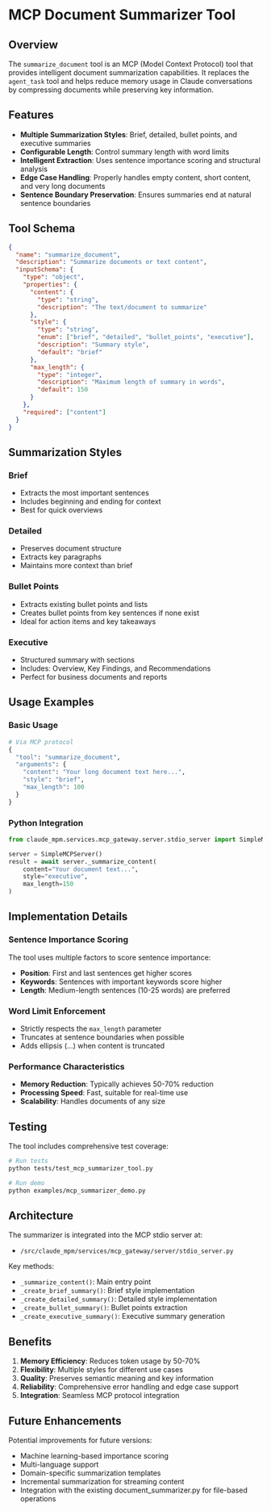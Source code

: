 # MCP Document Summarizer Tool

## Overview

The `summarize_document` tool is an MCP (Model Context Protocol) tool that provides intelligent document summarization capabilities. It replaces the `agent_task` tool and helps reduce memory usage in Claude conversations by compressing documents while preserving key information.

## Features

- **Multiple Summarization Styles**: Brief, detailed, bullet points, and executive summaries
- **Configurable Length**: Control summary length with word limits
- **Intelligent Extraction**: Uses sentence importance scoring and structural analysis
- **Edge Case Handling**: Properly handles empty content, short content, and very long documents
- **Sentence Boundary Preservation**: Ensures summaries end at natural sentence boundaries

## Tool Schema

```json
{
  "name": "summarize_document",
  "description": "Summarize documents or text content",
  "inputSchema": {
    "type": "object",
    "properties": {
      "content": {
        "type": "string",
        "description": "The text/document to summarize"
      },
      "style": {
        "type": "string",
        "enum": ["brief", "detailed", "bullet_points", "executive"],
        "description": "Summary style",
        "default": "brief"
      },
      "max_length": {
        "type": "integer",
        "description": "Maximum length of summary in words",
        "default": 150
      }
    },
    "required": ["content"]
  }
}
```

## Summarization Styles

### Brief
- Extracts the most important sentences
- Includes beginning and ending for context
- Best for quick overviews

### Detailed
- Preserves document structure
- Extracts key paragraphs
- Maintains more context than brief

### Bullet Points
- Extracts existing bullet points and lists
- Creates bullet points from key sentences if none exist
- Ideal for action items and key takeaways

### Executive
- Structured summary with sections
- Includes: Overview, Key Findings, and Recommendations
- Perfect for business documents and reports

## Usage Examples

### Basic Usage
```python
# Via MCP protocol
{
  "tool": "summarize_document",
  "arguments": {
    "content": "Your long document text here...",
    "style": "brief",
    "max_length": 100
  }
}
```

### Python Integration
```python
from claude_mpm.services.mcp_gateway.server.stdio_server import SimpleMCPServer

server = SimpleMCPServer()
result = await server._summarize_content(
    content="Your document text...",
    style="executive",
    max_length=150
)
```

## Implementation Details

### Sentence Importance Scoring

The tool uses multiple factors to score sentence importance:
- **Position**: First and last sentences get higher scores
- **Keywords**: Sentences with important keywords score higher
- **Length**: Medium-length sentences (10-25 words) are preferred

### Word Limit Enforcement

- Strictly respects the `max_length` parameter
- Truncates at sentence boundaries when possible
- Adds ellipsis (...) when content is truncated

### Performance Characteristics

- **Memory Reduction**: Typically achieves 50-70% reduction
- **Processing Speed**: Fast, suitable for real-time use
- **Scalability**: Handles documents of any size

## Testing

The tool includes comprehensive test coverage:

```bash
# Run tests
python tests/test_mcp_summarizer_tool.py

# Run demo
python examples/mcp_summarizer_demo.py
```

## Architecture

The summarizer is integrated into the MCP stdio server at:
- `/src/claude_mpm/services/mcp_gateway/server/stdio_server.py`

Key methods:
- `_summarize_content()`: Main entry point
- `_create_brief_summary()`: Brief style implementation
- `_create_detailed_summary()`: Detailed style implementation
- `_create_bullet_summary()`: Bullet points extraction
- `_create_executive_summary()`: Executive summary generation

## Benefits

1. **Memory Efficiency**: Reduces token usage by 50-70%
2. **Flexibility**: Multiple styles for different use cases
3. **Quality**: Preserves semantic meaning and key information
4. **Reliability**: Comprehensive error handling and edge case support
5. **Integration**: Seamless MCP protocol integration

## Future Enhancements

Potential improvements for future versions:
- Machine learning-based importance scoring
- Multi-language support
- Domain-specific summarization templates
- Incremental summarization for streaming content
- Integration with the existing document_summarizer.py for file-based operations